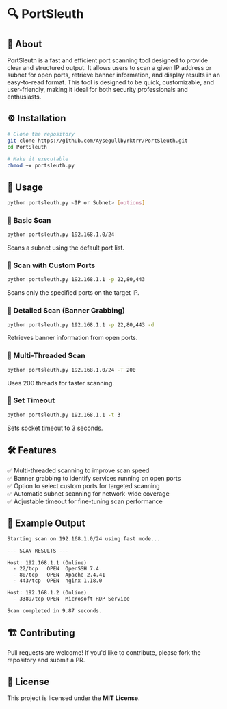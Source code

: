 # 🔍 PortSleuth

## 📖 About
PortSleuth is a fast and efficient port scanning tool designed to provide clear and structured output. It allows users to scan a given IP address or subnet for open ports, retrieve banner information, and display results in an easy-to-read format. This tool is designed to be quick, customizable, and user-friendly, making it ideal for both security professionals and enthusiasts.

## ⚙️ Installation
```bash
# Clone the repository
git clone https://github.com/Aysegullbyrktrr/PortSleuth.git
cd PortSleuth

# Make it executable
chmod +x portsleuth.py
```

## 🚀 Usage
```bash
python portsleuth.py <IP or Subnet> [options]
```

### 🔹 Basic Scan
```bash
python portsleuth.py 192.168.1.0/24
```
Scans a subnet using the default port list.

### 🔹 Scan with Custom Ports
```bash
python portsleuth.py 192.168.1.1 -p 22,80,443
```
Scans only the specified ports on the target IP.

### 🔹 Detailed Scan (Banner Grabbing)
```bash
python portsleuth.py 192.168.1.1 -p 22,80,443 -d
```
Retrieves banner information from open ports.

### 🔹 Multi-Threaded Scan
```bash
python portsleuth.py 192.168.1.0/24 -T 200
```
Uses 200 threads for faster scanning.

### 🔹 Set Timeout
```bash
python portsleuth.py 192.168.1.1 -t 3
```
Sets socket timeout to 3 seconds.

## 🛠 Features
✅ Multi-threaded scanning to improve scan speed  
✅ Banner grabbing to identify services running on open ports  
✅ Option to select custom ports for targeted scanning  
✅ Automatic subnet scanning for network-wide coverage  
✅ Adjustable timeout for fine-tuning scan performance  

## 📌 Example Output
```
Starting scan on 192.168.1.0/24 using fast mode...

--- SCAN RESULTS ---

Host: 192.168.1.1 (Online)
  - 22/tcp   OPEN  OpenSSH 7.4
  - 80/tcp   OPEN  Apache 2.4.41
  - 443/tcp  OPEN  nginx 1.18.0

Host: 192.168.1.2 (Online)
  - 3389/tcp OPEN  Microsoft RDP Service

Scan completed in 9.87 seconds.
```

## 🏗 Contributing
Pull requests are welcome! If you'd like to contribute, please fork the repository and submit a PR.

## 📜 License
This project is licensed under the **MIT License**.


